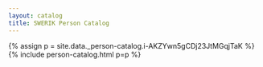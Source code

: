 ```yaml
---
layout: catalog
title: SWERIK Person Catalog
---
```

{% assign p = site.data._person-catalog.i-AKZYwn5gCDj23JtMGqjTaK %}
{% include person-catalog.html p=p %}

